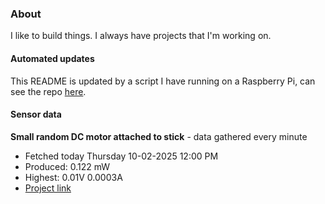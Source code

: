### About
I like to build things. I always have projects that I'm working on.

#### Automated updates
This README is updated by a script I have running on a Raspberry Pi, can see the repo [here](https://github.com/jdc-cunningham/raspi-git-repo-updater).

#### Sensor data


**Small random DC motor attached to stick** - data gathered every minute
- Fetched today Thursday 10-02-2025 12:00 PM
- Produced: 0.122 mW
- Highest: 0.01V 0.0003A
- [Project link](https://github.com/jdc-cunningham/turbine-raspi)